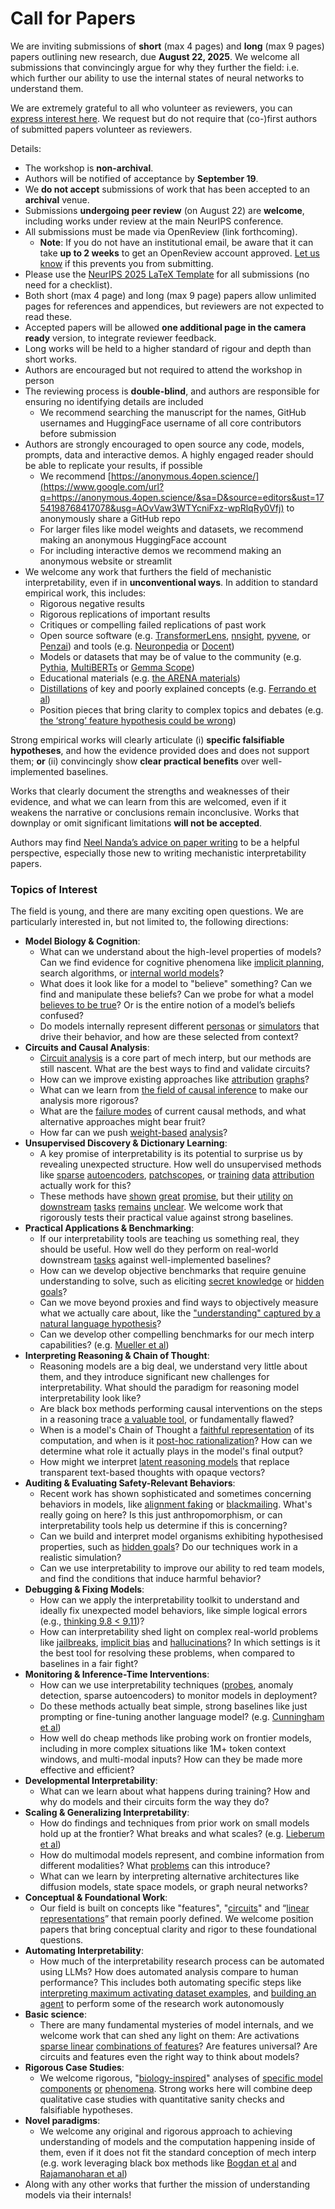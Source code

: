 # Call for Papers
We are inviting submissions of **short** (max 4 pages) and **long** (max 9 pages) papers outlining new research, due **August 22, 2025**. We welcome all submissions that convincingly argue for why they further the field: i.e. which further our ability to use the internal states of neural networks to understand them. 

We are extremely grateful to all who volunteer as reviewers, you can [express interest here](https://www.google.com/url?q=https://docs.google.com/forms/d/e/1FAIpQLSdiw1SJllzoTz_nqzDTzTOGb9DV3W_truQyh-WvYj_QGIi7Mg/viewform?usp%3Ddialog&sa=D&source=editors&ust=1754198768412459&usg=AOvVaw1_ZMfJMR8HQl1vg83udXM6). We request but do not require that (co-)first authors of submitted papers volunteer as reviewers. 

Details: 
* The workshop is **non-archival**.
* Authors will be notified of acceptance by **September 19**.
* We **do not accept** submissions of work that has been accepted to an **archival** venue.
* Submissions **undergoing peer review** (on August 22) are **welcome**, including works under review at the main NeurIPS conference.
* All submissions must be made via OpenReview (link forthcoming).
  * **Note**: If you do not have an institutional email, be aware that it can take **up to 2 weeks** to get an OpenReview account approved. [Let us know](mailto:neurips2025@mechinterpworkshop.com) if this prevents you from submitting.
* Please use the [NeurIPS 2025 LaTeX Template](https://www.google.com/url?q=https://media.neurips.cc/Conferences/NeurIPS2025/Styles.zip&sa=D&source=editors&ust=1754198768414782&usg=AOvVaw2r5vQdeVIn524EJagMm-gC) for all submissions (no need for a checklist).
* Both short (max 4 page) and long (max 9 page) papers allow unlimited pages for references and appendices, but reviewers are not expected to read these.
* Accepted papers will be allowed **one additional page in the camera ready** version, to integrate reviewer feedback.
* Long works will be held to a higher standard of rigour and depth than short works.
* Authors are encouraged but not required to attend the workshop in person
* The reviewing process is **double-blind**, and authors are responsible for ensuring no identifying details are included
  * We recommend searching the manuscript for the names, GitHub usernames and HuggingFace username of all core contributors before submission
* Authors are strongly encouraged to open source any code, models, prompts, data and interactive demos. A highly engaged reader should be able to replicate your results, if possible
  * We recommend [https://anonymous.4open.science/](https://www.google.com/url?q=https://anonymous.4open.science/&sa=D&source=editors&ust=1754198768417078&usg=AOvVaw3WTYcniFxz-wpRlqRy0Vfj) to anonymously share a GitHub repo
  * For larger files like model weights and datasets, we recommend making an anonymous HuggingFace account
  * For including interactive demos we recommend making an anonymous website or streamlit
* We welcome any work that furthers the field of mechanistic interpretability, even if in **unconventional ways**. In addition to standard empirical work, this includes:
  * Rigorous negative results
  * Rigorous replications of important results
  * Critiques or compelling failed replications of past work
  * Open source software (e.g. [TransformerLens](https://www.google.com/url?q=https://github.com/neelnanda-io/TransformerLens&sa=D&source=editors&ust=1754198768419358&usg=AOvVaw0rIhWP5xr28-VI09OvR-BD), [nnsight](https://www.google.com/url?q=https://github.com/ndif-team/nnsight&sa=D&source=editors&ust=1754198768419576&usg=AOvVaw2G4Br5mVMqx5OAHYixKXoD), [pyvene](https://www.google.com/url?q=https://github.com/stanfordnlp/pyvene/tree/main/pyvene/models/mlp&sa=D&source=editors&ust=1754198768419797&usg=AOvVaw2PAHom_0REX7WLTy_tDs3f), or [Penzai](https://www.google.com/url?q=https://github.com/google-deepmind/penzai&sa=D&source=editors&ust=1754198768420024&usg=AOvVaw1rQ1ztAUCrYsD6sfXG06Tm)) and tools (e.g. [Neuronpedia](https://www.google.com/url?q=http://neuronpedia.org&sa=D&source=editors&ust=1754198768420254&usg=AOvVaw2YdZfUGh0M97gnGRQJynUI) or [Docent](https://www.google.com/url?q=https://transluce.org/introducing-docent&sa=D&source=editors&ust=1754198768420510&usg=AOvVaw01bPh1yHh46lJghS3VCb_f))
  * Models or datasets that may be of value to the community (e.g. [Pythia](https://www.google.com/url?q=https://arxiv.org/abs/2304.01373&sa=D&source=editors&ust=1754198768420961&usg=AOvVaw3-A_vw1DBYBgoioIPFgBhm), [MultiBERTs](https://www.google.com/url?q=https://arxiv.org/abs/2106.16163&sa=D&source=editors&ust=1754198768421141&usg=AOvVaw1tOB21u82bd-cM2K2wNm5d) or [Gemma Scope](https://www.google.com/url?q=https://arxiv.org/abs/2408.05147&sa=D&source=editors&ust=1754198768421347&usg=AOvVaw1lJQwdxo8kbJT4h_9aHOcH))
  * Educational materials (e.g. [the ARENA materials](https://www.google.com/url?q=https://arena3-chapter1-transformer-interp.streamlit.app/&sa=D&source=editors&ust=1754198768421770&usg=AOvVaw0MQWHqu4luypilTMN8qV5w))
  * [Distillations](https://www.google.com/url?q=https://distill.pub/2017/research-debt/&sa=D&source=editors&ust=1754198768422059&usg=AOvVaw32O_0lDFWjTmpXyGDNMRDV) of key and poorly explained concepts (e.g. [Ferrando et al](https://www.google.com/url?q=https://arxiv.org/abs/2405.00208&sa=D&source=editors&ust=1754198768422413&usg=AOvVaw01lJexxv6bX618ntcUZXFZ))
  * Position pieces that bring clarity to complex topics and debates (e.g. [the ‘strong’ feature hypothesis could be wrong](https://www.google.com/url?q=https://www.alignmentforum.org/posts/tojtPCCRpKLSHBdpn/the-strong-feature-hypothesis-could-be-wrong&sa=D&source=editors&ust=1754198768423062&usg=AOvVaw1kmX_mqd6nLf-jyhQOgHrU))

Strong empirical works will clearly articulate (i) **specific falsifiable hypotheses**, and how the evidence provided does and does not support them; **or** (ii) convincingly show **clear practical benefits** over well-implemented baselines. 

Works that clearly document the strengths and weaknesses of their evidence, and what we can learn from this are welcomed, even if it weakens the narrative or conclusions remain inconclusive. Works that downplay or omit significant limitations **will not be accepted**. 

Authors may find [Neel Nanda’s advice on paper writing](https://www.google.com/url?q=https://www.alignmentforum.org/posts/eJGptPbbFPZGLpjsp/highly-opinionated-advice-on-how-to-write-ml-papers&sa=D&source=editors&ust=1754198768425399&usg=AOvVaw3dRm5oDObpbS4QoE7JO-sa) to be a helpful perspective, especially those new to writing mechanistic interpretability papers. 
### Topics of Interest
The field is young, and there are many exciting open questions. We are particularly interested in, but not limited to, the following directions: 
* **Model Biology & Cognition**:
  * What can we understand about the high-level properties of models? Can we find evidence for cognitive phenomena like [implicit planning](https://www.google.com/url?q=https://transformer-circuits.pub/2025/attribution-graphs/biology.html%23dives-poems&sa=D&source=editors&ust=1754198768426947&usg=AOvVaw0lMAHPSzvxXsbPINocQa44), search algorithms, or [internal world models](https://www.google.com/url?q=https://arxiv.org/abs/2210.13382&sa=D&source=editors&ust=1754198768427207&usg=AOvVaw2Qv9MnZ_wcMIpnJQbxEtIn)?
  * What does it look like for a model to "believe" something? Can we find and manipulate these beliefs? Can we probe for what a model [believes to be true](https://www.google.com/url?q=https://arxiv.org/abs/2310.06824&sa=D&source=editors&ust=1754198768427684&usg=AOvVaw1ABEv-C4JRfYlTjAwyraqH)? Or is the entire notion of a model’s beliefs confused?
  * Do models internally represent different [personas](https://www.google.com/url?q=https://arxiv.org/abs/2406.12094&sa=D&source=editors&ust=1754198768428209&usg=AOvVaw23AdVS68hufO8K-jJFBMne) or [simulators](https://www.google.com/url?q=https://www.nature.com/articles/s41586-023-06647-8&sa=D&source=editors&ust=1754198768428445&usg=AOvVaw2YcK5pDydv3TfCrCCGwRjL) that drive their behavior, and how are these selected from context?
* **Circuits and Causal Analysis**:
  * [Circuit analysis](https://www.google.com/url?q=https://distill.pub/2020/circuits/zoom-in/&sa=D&source=editors&ust=1754198768429137&usg=AOvVaw2UP2P6k8lF0yIo05UlZhxP) is a core part of mech interp, but our methods are still nascent. What are the best ways to find and validate circuits?
  * How can we improve existing approaches like [attribution](https://www.google.com/url?q=https://arxiv.org/abs/2406.11944&sa=D&source=editors&ust=1754198768429873&usg=AOvVaw0e1wgJ7j66pjzpkCSfLmGl) [graphs](https://www.google.com/url?q=https://transformer-circuits.pub/2025/attribution-graphs/methods.html&sa=D&source=editors&ust=1754198768430117&usg=AOvVaw1jy69Dign6o_nikZQGrH7e)?
  * What can we learn from [the field of causal inference](https://www.google.com/url?q=https://arxiv.org/abs/2407.04690&sa=D&source=editors&ust=1754198768430611&usg=AOvVaw3jH8Levh_ZmAkhjKVokm6g) to make our analysis more rigorous?
  * What are the [failure modes](https://www.google.com/url?q=https://arxiv.org/abs/2307.15771&sa=D&source=editors&ust=1754198768431030&usg=AOvVaw0Lat1FmWw8Drird9rEa0DM) of current causal methods, and what alternative approaches might bear fruit?
  * How far can we push [weight-based](https://www.google.com/url?q=https://arxiv.org/abs/2301.05217&sa=D&source=editors&ust=1754198768431572&usg=AOvVaw2NKlCBbbaNRYCXM1j6tDiP) [analysis](https://www.google.com/url?q=https://arxiv.org/abs/2410.08417&sa=D&source=editors&ust=1754198768431764&usg=AOvVaw0LyQ7VH19k4w3dhnTbx1oW)?
* **Unsupervised Discovery & Dictionary Learning**:
  * A key promise of interpretability is its potential to surprise us by revealing unexpected structure. How well do unsupervised methods like [sparse](https://www.google.com/url?q=https://arxiv.org/abs/2103.15949&sa=D&source=editors&ust=1754198768432714&usg=AOvVaw3l5B5OukqBDdMAxiCGXG7k) [autoencoders](https://www.google.com/url?q=https://transformer-circuits.pub/2023/monosemantic-features&sa=D&source=editors&ust=1754198768432959&usg=AOvVaw2_Kh4Hv6RkvWMhll_SpPDW), [patch](https://www.google.com/url?q=https://arxiv.org/abs/2401.06102&sa=D&source=editors&ust=1754198768433146&usg=AOvVaw2KTLi7b_I-yrXwRywHvtzL)[scopes](https://www.google.com/url?q=https://arxiv.org/abs/2403.10949v2&sa=D&source=editors&ust=1754198768433291&usg=AOvVaw0Haye31dCWhe6ftscJfKqP), or [training](https://www.google.com/url?q=https://proceedings.mlr.press/v70/koh17a?ref%3Dhttps://githubhelp.com&sa=D&source=editors&ust=1754198768433530&usg=AOvVaw1SqmxlDASsf9E-mo9u81i6) [data](https://www.google.com/url?q=https://arxiv.org/abs/2308.03296&sa=D&source=editors&ust=1754198768433715&usg=AOvVaw0D8sGxgRodl5OTdrhkTSqv) [attribution](https://www.google.com/url?q=https://arxiv.org/abs/2205.11482&sa=D&source=editors&ust=1754198768433906&usg=AOvVaw0_R7KY2SSHrN7QSWRBF3mJ) actually work for this?
  * These methods have [shown](https://www.google.com/url?q=https://transformer-circuits.pub/2024/scaling-monosemanticity/index.html&sa=D&source=editors&ust=1754198768434365&usg=AOvVaw32QXdOL8nRkaEijL_NeIgz) [great](https://www.google.com/url?q=https://transformer-circuits.pub/2025/attribution-graphs/biology.html&sa=D&source=editors&ust=1754198768434604&usg=AOvVaw0T62gHhrLW19xb_ocl2lg6) [promise](https://www.google.com/url?q=https://arxiv.org/abs/2503.10965&sa=D&source=editors&ust=1754198768434792&usg=AOvVaw1dY8-99xwqRsO8YA7NthQh), but their [utility](https://www.google.com/url?q=https://arxiv.org/abs/2502.16681&sa=D&source=editors&ust=1754198768435006&usg=AOvVaw3Ivf4nK578DflhlMJr0u_Q) [on](https://www.google.com/url?q=https://www.tilderesearch.com/blog/sieve&sa=D&source=editors&ust=1754198768435189&usg=AOvVaw3-TG_JsNYcrgV8ifCnOt-J) [downstream](https://www.google.com/url?q=https://arxiv.org/abs/2501.17148&sa=D&source=editors&ust=1754198768435379&usg=AOvVaw3QdUN1PQTxTHDS7X54Vhs6) [tasks](https://www.google.com/url?q=https://transformer-circuits.pub/2024/features-as-classifiers/index.html&sa=D&source=editors&ust=1754198768435610&usg=AOvVaw35UeNnZpOU4owg2gWiqLy0) [remains](https://www.google.com/url?q=https://arxiv.org/abs/2502.04382&sa=D&source=editors&ust=1754198768435808&usg=AOvVaw0nOg8CAhVfhYuB0CO_m1eE) [unclear](https://www.google.com/url?q=https://www.alignmentforum.org/posts/4uXCAJNuPKtKBsi28/negative-results-for-saes-on-downstream-tasks&sa=D&source=editors&ust=1754198768436084&usg=AOvVaw2PkfssA3aKhOi0sXPEsHB6). We welcome work that rigorously tests their practical value against strong baselines.
* **Practical Applications & Benchmarking**:
  * If our interpretability tools are teaching us something real, they should be useful. How well do they perform on real-world downstream [tasks](https://www.google.com/url?q=https://www.lesswrong.com/posts/wGRnzCFcowRCrpX4Y/downstream-applications-as-validation-of-interpretability&sa=D&source=editors&ust=1754198768437292&usg=AOvVaw1xicwSCUCiuLeCqJhxdUZ-) against well-implemented baselines?
  * How can we develop objective benchmarks that require genuine understanding to solve, such as eliciting [secret knowledge](https://www.google.com/url?q=https://arxiv.org/abs/2505.14352&sa=D&source=editors&ust=1754198768437889&usg=AOvVaw1M8-l3tjnBEY2ldx0v4E1E) or [hidden goals](https://www.google.com/url?q=https://arxiv.org/abs/2503.10965&sa=D&source=editors&ust=1754198768438089&usg=AOvVaw08ZUQo6kWpJ_lz5zMPP4Vc)?
  * Can we move beyond proxies and find ways to objectively measure what we actually care about, like the ["understanding" captured by a natural language hypothesis](https://www.google.com/url?q=https://arxiv.org/abs/2502.04382&sa=D&source=editors&ust=1754198768438739&usg=AOvVaw0XWVJGqlKdMjK1JKOkmWs7)?
  * Can we develop other compelling benchmarks for our mech interp capabilities? (e.g. [Mueller et al](https://www.google.com/url?q=https://arxiv.org/abs/2504.13151&sa=D&source=editors&ust=1754198768439205&usg=AOvVaw0_EFqYZ0rHpoJoL0euYrO4))
* **Interpreting Reasoning & Chain of Thought**:
  * Reasoning models are a big deal, we understand very little about them, and they introduce significant new challenges for interpretability. What should the paradigm for reasoning model interpretability look like?
  * Are black box methods performing causal interventions on the steps in a reasoning trace [a valuable tool](https://www.google.com/url?q=https://arxiv.org/abs/2506.19143&sa=D&source=editors&ust=1754198768440615&usg=AOvVaw1IUYadmDGSp_G5OokvIj3c), or fundamentally flawed?
  * When is a model's Chain of Thought a [faithful representation](https://www.google.com/url?q=https://arxiv.org/abs/2305.04388&sa=D&source=editors&ust=1754198768441076&usg=AOvVaw2ItR-DiCM7Qx6br-53WnqG) of its computation, and when is it [post-hoc rationalization](https://www.google.com/url?q=https://arxiv.org/abs/2503.08679&sa=D&source=editors&ust=1754198768441393&usg=AOvVaw0lJzveZwRt69MCCn1WqkZt)? How can we determine what role it actually plays in the model's final output?
  * How might we interpret [latent reasoning models](https://www.google.com/url?q=https://arxiv.org/abs/2412.06769&sa=D&source=editors&ust=1754198768441954&usg=AOvVaw2LvPItta8qeM3QHgo68DyN) that replace transparent text-based thoughts with opaque vectors?
* **Auditing & Evaluating Safety-Relevant Behaviors**:
  * Recent work has shown sophisticated and sometimes concerning behaviors in models, like [alignment faking](https://www.google.com/url?q=https://arxiv.org/abs/2412.14093&sa=D&source=editors&ust=1754198768442959&usg=AOvVaw0YDc-MGWnJstSvbKA_MYIr) or [blackmailing](https://www.google.com/url?q=https://www.anthropic.com/research/agentic-misalignment&sa=D&source=editors&ust=1754198768443204&usg=AOvVaw3LCeseYpYK2V03-TDtHPTc). What's really going on here? Is this just anthropomorphism, or can interpretability tools help us determine if this is concerning?
  * Can we build and interpret model organisms exhibiting hypothesised properties, such as [hidden goals](https://www.google.com/url?q=https://arxiv.org/abs/2503.10965&sa=D&source=editors&ust=1754198768444029&usg=AOvVaw3Kdax9-_5aAL4ORm5RAgt8)? Do our techniques work in a realistic simulation?
  * Can we use interpretability to improve our ability to red team models, and find the conditions that induce harmful behavior?
* **Debugging & Fixing Models**:
  * How can we apply the interpretability toolkit to understand and ideally fix unexpected model behaviors, like simple logical errors (e.g., [thinking 9.8 < 9.11](https://www.google.com/url?q=https://transluce.org/observability-interface&sa=D&source=editors&ust=1754198768445449&usg=AOvVaw3nu7LhDbVBmYSGguXNmDbv))?
  * How can interpretability shed light on complex real-world problems like [jailbreaks](https://www.google.com/url?q=https://transformer-circuits.pub/2025/attribution-graphs/biology.html%23dives-jailbreak&sa=D&source=editors&ust=1754198768445988&usg=AOvVaw2BprUU5JosEl5PMCCSOYYw), [implicit bias](https://www.google.com/url?q=https://arxiv.org/abs/2506.10922&sa=D&source=editors&ust=1754198768446206&usg=AOvVaw2AFnu7QZf57IsguL_6kCQl) and [hallucinations](https://www.google.com/url?q=https://arxiv.org/abs/2411.14257&sa=D&source=editors&ust=1754198768446429&usg=AOvVaw3EKnVfBfbSEwf8PGRFqzOJ)? In which settings is it the best tool for resolving these problems, when compared to baselines in a fair fight?
* **Monitoring & Inference-Time Interventions**:
  * How can we use interpretability techniques ([probes](https://www.google.com/url?q=https://arxiv.org/abs/2102.12452&sa=D&source=editors&ust=1754198768447403&usg=AOvVaw0IUiphv01ZrnSgMKjTOvXg), anomaly detection, sparse autoencoders) to monitor models in deployment?
  * Do these methods actually beat simple, strong baselines like just prompting or fine-tuning another language model? (e.g. [Cunningham et al](https://www.google.com/url?q=https://alignment.anthropic.com/2025/cheap-monitors/&sa=D&source=editors&ust=1754198768448204&usg=AOvVaw22xjM4h1-uWHaRKIJR9pJ9))
  * How well do cheap methods like probing work on frontier models, including in more complex situations like 1M+ token context windows, and multi-modal inputs? How can they be made more effective and efficient?
* **Developmental Interpretability**:
  * What can we learn about what happens during training? How and why do models and their circuits form the way they do?
* **Scaling & Generalizing Interpretability**:
  * How do findings and techniques from prior work on small models hold up at the frontier? What breaks and what scales? (e.g. [Lieberum et al](https://www.google.com/url?q=https://arxiv.org/abs/2307.09458&sa=D&source=editors&ust=1754198768450486&usg=AOvVaw0OtLVf7agtAsBgRcuTOioV))
  * How do multimodal models represent, and combine information from different modalities? What [problems](https://www.google.com/url?q=https://openreview.net/pdf?id%3DVUhRdZp8ke&sa=D&source=editors&ust=1754198768451036&usg=AOvVaw0eWhB61iVVoE2QtXLgRL0Y) can this introduce?
  * What can we learn by interpreting alternative architectures like diffusion models, state space models, or graph neural networks?
* **Conceptual & Foundational Work**:
  * Our field is built on concepts like "features", "[circuits](https://www.google.com/url?q=https://distill.pub/2020/circuits/zoom-in/&sa=D&source=editors&ust=1754198768452191&usg=AOvVaw22xl9-BX2em0H4CbrFvkJp)" and “[linear representations](https://www.google.com/url?q=https://transformer-circuits.pub/2024/july-update/index.html%23linear-representations&sa=D&source=editors&ust=1754198768452525&usg=AOvVaw0qgl-_ZQZ46U6VzpeBvClG)” that remain poorly defined. We welcome position papers that bring conceptual clarity and rigor to these foundational questions.
* **Automating Interpretability**:
  * How much of the interpretability research process can be automated using LLMs? How does automated analysis compare to human performance? This includes both automating specific steps like [interpreting maximum activating dataset examples](https://www.google.com/url?q=https://openaipublic.blob.core.windows.net/neuron-explainer/paper/index.html&sa=D&source=editors&ust=1754198768454092&usg=AOvVaw1vLTYBQURlJ44ZmrqrNnBf), and [building an agent](https://www.google.com/url?q=https://arxiv.org/abs/2404.14394&sa=D&source=editors&ust=1754198768454334&usg=AOvVaw3ElZ3wHscoYcyHDmeoPQ7h) to perform some of the research work autonomously
* **Basic science**:
  * There are many fundamental mysteries of model internals, and we welcome work that can shed any light on them: Are activations [sparse linear](https://www.google.com/url?q=https://arxiv.org/abs/1601.03764&sa=D&source=editors&ust=1754198768455349&usg=AOvVaw20Tp_Zjqm0HUQ6lmcqRSRX) [combinations of features](https://www.google.com/url?q=https://transformer-circuits.pub/2022/toy_model/index.html&sa=D&source=editors&ust=1754198768455627&usg=AOvVaw3iQWmBmXNyh8a7Bkv4U00W)? Are features universal? Are circuits and features even the right way to think about models?
* **Rigorous Case Studies**:
  * We welcome rigorous, "[biology-inspired](https://www.google.com/url?q=https://distill.pub/2020/circuits/curve-circuits/&sa=D&source=editors&ust=1754198768456513&usg=AOvVaw0V7DzhGHZUn7oHFdAhWbGj)" analyses of [specific model](https://www.google.com/url?q=https://arxiv.org/abs/2310.04625&sa=D&source=editors&ust=1754198768456772&usg=AOvVaw3_tNrt8P2JZ3rJSWmuo5fq) [components](https://www.google.com/url?q=https://transformer-circuits.pub/2024/scaling-monosemanticity/index.html&sa=D&source=editors&ust=1754198768457024&usg=AOvVaw3yJmsNgKVC58cHeJkXW14l) [or](https://www.google.com/url?q=https://arxiv.org/abs/2305.01610&sa=D&source=editors&ust=1754198768457207&usg=AOvVaw202RxrMhbI88jRRlBagNZa) [phenomena](https://www.google.com/url?q=https://arxiv.org/abs/2306.09346&sa=D&source=editors&ust=1754198768457408&usg=AOvVaw1Nv1_t8XVOTz5fHtWlwPp4). Strong works here will combine deep qualitative case studies with quantitative sanity checks and falsifiable hypotheses.
* **Novel paradigms**:
  * We welcome any original and rigorous approach to achieving understanding of models and the computation happening inside of them, even if it does not fit the standard conception of mech interp (e.g. work leveraging black box methods like [Bogdan et al](https://www.google.com/url?q=https://arxiv.org/abs/2506.19143&sa=D&source=editors&ust=1754198768458799&usg=AOvVaw0Nat8WbpzZ4VTiXeP31fvp) and [Rajamanoharan et al](https://www.google.com/url?q=https://www.alignmentforum.org/posts/wnzkjSmrgWZaBa2aC/self-preservation-or-instruction-ambiguity-examining-the&sa=D&source=editors&ust=1754198768459173&usg=AOvVaw2o-njsuDMmCwGYcchC8BE2))
* Along with any other works that further the mission of understanding models via their internals!